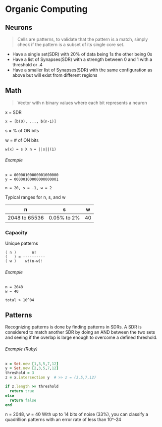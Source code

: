 # Organic Computing
## Neurons
>Cells are patterns, to validate that the pattern is a match, simply check if the pattern is a subset of its single core set.

* Have a single set(SDR) with 20% of data being 1s the other being 0s
* Have a list of Synapses(SDR) with a strength between 0 and 1 with a threshold or .4
* Have a smaller list of Synapses(SDR) with the same configuration as above but will exist from different regions  

## Math
>Vector with n binary values where each bit represents a neuron

x = SDR
```
x = [b(0), ..., b(n-1)]
```

s = % of ON bits

w = # of ON bits

```
w(x) = s X n = ||x||(1)
```

###### Example
```
x = 00000100000001000000
y = 00000100000000000001

n = 20, s = .1, w = 2
```

Typical ranges for n, s, and w

 n | s |  w
---|---|--
2048 to 65536 | 0.05% to 2% | 40

### Capacity

Unique patterns
```
( n )       n!
(   ) = ----------
( w )    w!(n-w)!
```
###### Example
```
n = 2048
w = 40

total > 10^84
```

## Patterns

Recognizing patterns is done by finding patterns in SDRs.  A SDR is considered to match another SDR by doing an AND between the two sets and seeing if the overlap is large enough to overcome a defined threshold.

###### Example (Ruby)
```ruby
x = Set.new [1,3,5,7,12]
y = Set.new [2,3,5,7,12]
threshold = 3
z = x.intersection y  # >> z = (3,5,7,12)

if z.length >= threshold
  return true
else
  return false
end
```
n = 2048, w = 40
With up to 14 bits of noise (33%), you can classify a quadrillion patterns with an error rate of less than 10^-24
